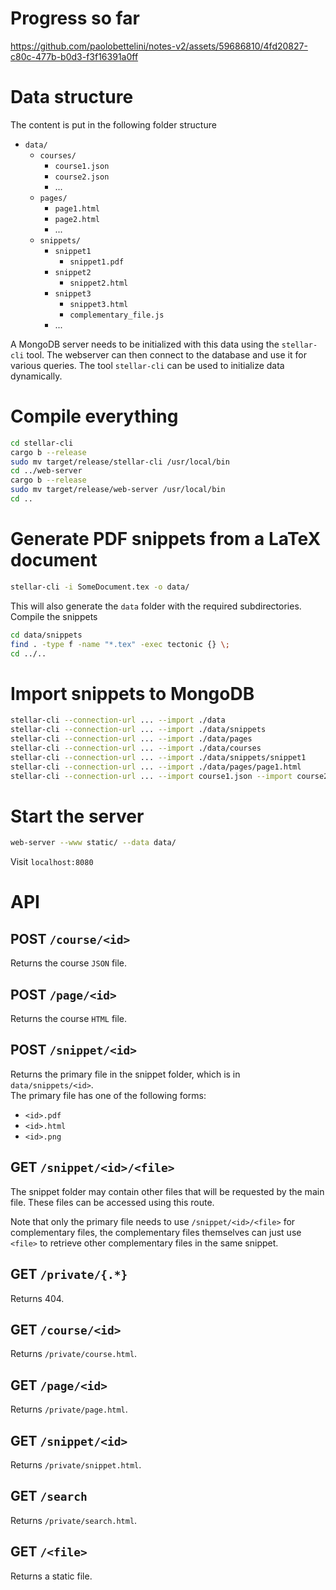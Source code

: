 # Progress so far

https://github.com/paolobettelini/notes-v2/assets/59686810/4fd20827-c80c-477b-b0d3-f3f16391a0ff

# Data structure
The content is put in the following folder structure
- `data/`
    + `courses/`
        + `course1.json`
        + `course2.json`
        + ...
    + `pages/`
        + `page1.html`
        + `page2.html`
        + ...
    + `snippets/`
        + `snippet1`
            + `snippet1.pdf`
        + `snippet2`
            + `snippet2.html`
        + `snippet3`
            + `snippet3.html`
            + `complementary_file.js`
        + ...

A MongoDB server needs to be initialized with this data using the `stellar-cli` tool.
The webserver can then connect to the database and use it for various queries.
The tool `stellar-cli` can be used to initialize data dynamically.

# Compile everything
```bash
cd stellar-cli
cargo b --release
sudo mv target/release/stellar-cli /usr/local/bin
cd ../web-server
cargo b --release
sudo mv target/release/web-server /usr/local/bin
cd ..
```

# Generate PDF snippets from a LaTeX document
```bash
stellar-cli -i SomeDocument.tex -o data/
```
This will also generate the `data` folder with the required subdirectories.
Compile the snippets
```bash
cd data/snippets
find . -type f -name "*.tex" -exec tectonic {} \;
cd ../..
```

# Import snippets to MongoDB

```bash
stellar-cli --connection-url ... --import ./data
stellar-cli --connection-url ... --import ./data/snippets
stellar-cli --connection-url ... --import ./data/pages
stellar-cli --connection-url ... --import ./data/courses
stellar-cli --connection-url ... --import ./data/snippets/snippet1
stellar-cli --connection-url ... --import ./data/pages/page1.html
stellar-cli --connection-url ... --import course1.json --import course2.json
```

# Start the server
```bash
web-server --www static/ --data data/
```
Visit `localhost:8080`

# API

## POST `/course/<id>`
Returns the course `JSON` file.

## POST `/page/<id>`
Returns the course `HTML` file.

## POST `/snippet/<id>`
Returns the primary file in the snippet folder, which is in `data/snippets/<id>`. <br>
The primary file has one of the following forms:
- `<id>.pdf`
- `<id>.html`
- `<id>.png`

## GET `/snippet/<id>/<file>`
The snippet folder may contain other files that will be requested by the main file.
These files can be accessed using this route.

Note that only the primary file needs to use `/snippet/<id>/<file>` for complementary files,
the complementary files themselves can just use `<file>` to retrieve other complementary files
in the same snippet.

## GET `/private/{.*}`
Returns 404.

## GET `/course/<id>`
Returns `/private/course.html`.

## GET `/page/<id>`
Returns `/private/page.html`.

## GET `/snippet/<id>`
Returns `/private/snippet.html`.

## GET `/search`
Returns `/private/search.html`.

## GET `/<file>`
Returns a static file.